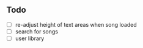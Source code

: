 ## Todo

- [ ] re-adjust height of text areas when song loaded
- [ ] search for songs
- [ ] user library
